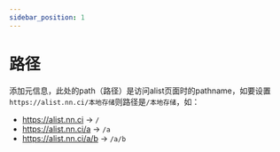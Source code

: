 ```yaml
---
sidebar_position: 1
---
```


# 路径

添加元信息，此处的path（路径）是访问alist页面时的pathname，如要设置`https://alist.nn.ci/本地存储`则路径是`/本地存储`，如：

- https://alist.nn.ci -> `/`
- https://alist.nn.ci/a -> `/a`
- https://alist.nn.ci/a/b -> `/a/b`